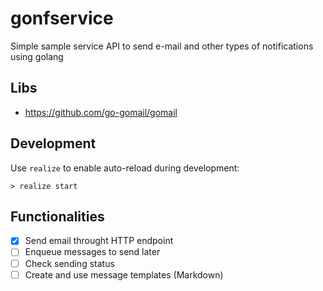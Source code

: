 # gonfservice
Simple sample service API to send e-mail and other types of notifications using golang

## Libs

- https://github.com/go-gomail/gomail

## Development

Use `realize` to enable auto-reload during development:

```shell
> realize start
```

## Functionalities

- [x] Send email throught HTTP endpoint
- [ ] Enqueue messages to send later
- [ ] Check sending status
- [ ] Create and use message templates (Markdown)